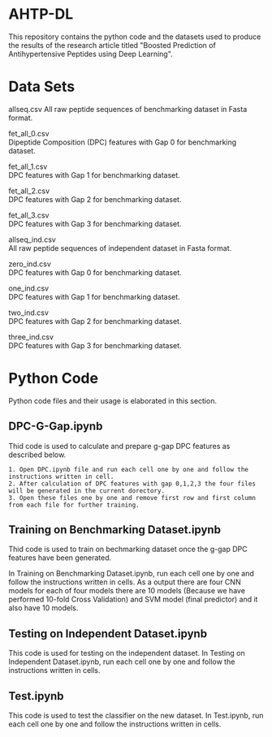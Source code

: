 # AHTP-DL
This repository contains the python code and the datasets used to produce the results of the research article titled "Boosted Prediction of Antihypertensive Peptides using Deep Learning".

Data Sets
=========

allseq.csv 
All raw peptide sequences of benchmarking dataset in Fasta format.

fet_all_0.csv 		
Dipeptide Composition (DPC) features with Gap 0 for benchmarking dataset.

fet_all_1.csv 		
DPC features with Gap 1 for benchmarking dataset.

fet_all_2.csv 		
DPC features with Gap 2 for benchmarking dataset.

fet_all_3.csv 		
DPC features with Gap 3 for benchmarking dataset.


allseq_ind.csv 		
All raw peptide sequences of independent dataset in Fasta format.

zero_ind.csv 		
DPC features with Gap 0 for benchmarking dataset.

one_ind.csv 		
DPC features with Gap 1 for benchmarking dataset.

two_ind.csv 		
DPC features with Gap 2 for benchmarking dataset.

three_ind.csv 		
DPC features with Gap 3 for benchmarking dataset.


Python Code
===========

Python code files and their usage is elaborated in this section.


DPC-G-Gap.ipynb 	
---------------
Thid code is used to calculate and prepare g-gap DPC features as described below.

	1. Open DPC.ipynb file and run each cell one by one and follow the instructions written in cell.
	2. After calculation of DPC features with gap 0,1,2,3 the four files will be generated in the current dorectory. 
	3. Open these files one by one and remove first row and first column from each file for further training.


Training on Benchmarking Dataset.ipynb
--------------------------------------
Thid code is used to train on bechmarking dataset once the g-gap DPC features have been generated.  


In Training on Benchmarking Dataset.ipynb, run each cell one by one and follow the instructions written in cells. As a output there are four CNN models for each of four models there are 10 models (Because we have performed 10-fold Cross Validation) and SVM model (final predictor) and it also have 10 models.

Testing on Independent Dataset.ipynb
------------------------------------
This code is used for testing on the independent dataset. In Testing on Independent Dataset.ipynb, run each cell one by one and follow the instructions written in cells.


Test.ipynb
----------
This code is used to test the classifier on the new dataset. In Test.ipynb, run each cell one by one and follow the instructions written in cells.
